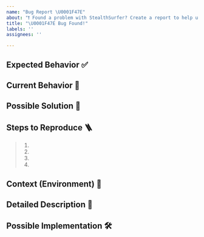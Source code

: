 ```yaml
---
name: "Bug Report \U0001F47E"
about: "❗ Found a problem with StealthSurfer? Create a report to help us improve!"
title: "\U0001F47E Bug Found!"
labels: ''
assignees: ''

---
```


<!--- Provide a general summary of the issue in the Title above -->

## Expected Behavior ✅
<!--- Tell us what should happen -->

## Current Behavior 🚫
<!--- Tell us what happens instead of the expected behavior -->

## Possible Solution 🎉
<!--- Not obligatory, but suggest a fix/reason for the bug, -->

## Steps to Reproduce 🪜
<!--- Provide a link to a live example, or an unambiguous set of steps to -->
<!--- reproduce this bug. Include code to reproduce, if relevant -->
> 1.
> 2.
> 3.
> 4.

## Context (Environment) 🤔
<!--- How has this issue affected you? What are you trying to accomplish? -->
<!--- Providing context helps us come up with a solution that is most useful in the real world -->

<!--- Provide a general summary of the issue in the Title above -->

## Detailed Description 🧾
<!--- Provide a detailed description of the change or addition you are proposing -->

## Possible Implementation 🛠️
<!--- Not obligatory, but suggest an idea for implementing addition or change -->

